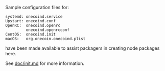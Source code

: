 Sample configuration files for:
```
systemd: onecoind.service
Upstart: onecoind.conf
OpenRC:  onecoind.openrc
         onecoind.openrcconf
CentOS:  onecoind.init
macOS:   org.onecoin.onecoind.plist
```
have been made available to assist packagers in creating node packages here.

See [doc/init.md](../../doc/init.md) for more information.
